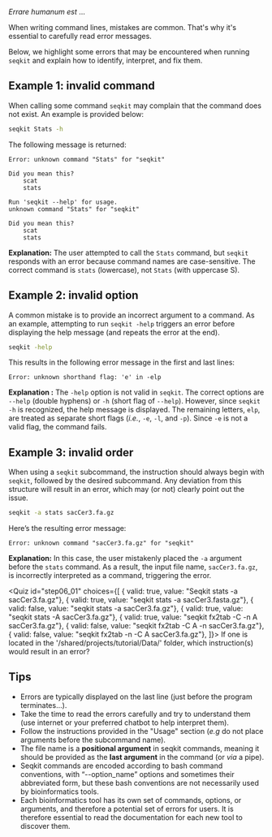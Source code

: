 <script> import Quiz from "$components/Quiz.svelte"; import Execute from "$components/Execute.svelte"; </script> 

*Errare humanum est* ... 

When writing command lines, mistakes are common. That's why it's essential to carefully read error messages.

Below, we highlight some errors that may be encountered when running `seqkit` and explain how to identify, interpret, and fix them.

## Example 1: invalid command

When calling some command `seqkit` may complain that the command does not exist. An example is provided below:

```bash
seqkit Stats -h
```

The following message is returned:

```
Error: unknown command "Stats" for "seqkit"

Did you mean this?
	scat
	stats

Run 'seqkit --help' for usage.
unknown command "Stats" for "seqkit"

Did you mean this?
	scat
	stats
```

**Explanation:**  The user attempted to call the `Stats` command, but `seqkit` responds with an error because command names are case-sensitive. The correct command is `stats` (lowercase), not `Stats` (with uppercase S).

## Example 2: invalid option

A common mistake is to provide an incorrect argument to a command. As an example, attempting to run `seqkit -help` triggers an error before displaying the help message (and repeats the error at the end).

```bash
seqkit -help
```

This results in the following error message in the first and last lines:

```
Error: unknown shorthand flag: 'e' in -elp
```

**Explanation :** The `-help` option is not valid in `seqkit`. The correct options are `--help` (double hyphens) or `-h` (short flag of `--help`). However, since `seqkit -h` is recognized, the help message is displayed. The remaining letters, `elp`, are treated as separate short flags (*i.e.*, `-e`, `-l`, and `-p`). Since `-e` is not a valid flag, the command fails.

## Example 3: invalid order

When using a `seqkit` subcommand, the instruction should always begin with `seqkit`, followed by the desired subcommand. Any deviation from this structure will result in an error, which may (or not) clearly point out the issue.

```bash
seqkit -a stats sacCer3.fa.gz
```

Here’s the resulting error message:

```
Error: unknown command "sacCer3.fa.gz" for "seqkit"
```

**Explanation:**  In this case, the user mistakenly placed the `-a` argument before the `stats` command. As a result, the input file name, `sacCer3.fa.gz`, is incorrectly interpreted as a command, triggering the error.

<Quiz id="step06_01" choices={[
         { valid: true, value: "Seqkit stats -a sacCer3.fa.gz"},
         { valid: true, value: "seqkit stats -a sacCer3.fasta.gz"},
         { valid: false, value: "seqkit stats -a sacCer3.fa.gz"},
         { valid: true, value: "seqkit stats -A sacCer3.fa.gz"},
         { valid: true, value: "seqkit fx2tab -C -n A sacCer3.fa.gz"},
         { valid: false, value: "seqkit fx2tab -C A -n sacCer3.fa.gz"},
         { valid: false, value: "seqkit fx2tab -n -C A sacCer3.fa.gz"},
]}>
        <span slot="prompt">
	If one is located in the '/shared/projects/tutorial/Data/' folder, which instruction(s) would result in an error?
        </span>
</Quiz>

## Tips

- Errors are typically displayed on the last line (just before the program terminates…).
- Take the time to read the errors carefully and try to understand them (use internet or your preferred chatbot to help interpret them).
- Follow the instructions provided in the "Usage" section (*e.g* do not place arguments before the subcommand name).
- The file name is a **positional argument** in seqkit commands, meaning it should be provided as the **last argument** in the command (or _via_ a pipe).
- Seqkit commands are encoded according to bash command conventions, with “--option_name” options and sometimes their abbreviated form, but these bash conventions are not necessarily used by bioinformatics tools.
- Each bioinformatics tool has its own set of commands, options, or arguments, and therefore a potential set of errors for users. It is therefore essential to read the documentation for each new tool to discover them.


